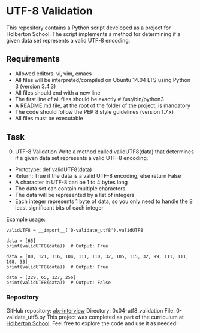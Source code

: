 # UTF-8 Validation
This repository contains a Python script developed as a project for Holberton School. The script implements a method for determining if a given data set represents a valid UTF-8 encoding.

## Requirements
- Allowed editors: vi, vim, emacs
- All files will be interpreted/compiled on Ubuntu 14.04 LTS using Python 3 (version 3.4.3)
- All files should end with a new line
- The first line of all files should be exactly #!/usr/bin/python3
- A README.md file, at the root of the folder of the project, is mandatory
- The code should follow the PEP 8 style guidelines (version 1.7.x)
- All files must be executable

## Task
0. UTF-8 Validation
Write a method called validUTF8(data) that determines if a given data set represents a valid UTF-8 encoding.

- Prototype: def validUTF8(data)
- Return: True if the data is a valid UTF-8 encoding, else return False
- A character in UTF-8 can be 1 to 4 bytes long
- The data set can contain multiple characters
- The data will be represented by a list of integers
- Each integer represents 1 byte of data, so you only need to handle the 8 least significant bits of each integer

Example usage:

    validUTF8 = __import__('0-validate_utf8').validUTF8

    data = [65]
    print(validUTF8(data))  # Output: True

    data = [80, 121, 116, 104, 111, 110, 32, 105, 115, 32, 99, 111, 111, 108, 33]
    print(validUTF8(data))  # Output: True

    data = [229, 65, 127, 256]
    print(validUTF8(data))  # Output: False

### Repository
GitHub repository: [alx-interview](https://github.com/Bennet-Ukoh/alx-interview)
Directory: 0x04-utf8_validation
File: 0-validate_utf8.py
This project was completed as part of the curriculum at [Holberton School](https://www.holbertonschool.com/). Feel free to explore the code and use it as needed!
